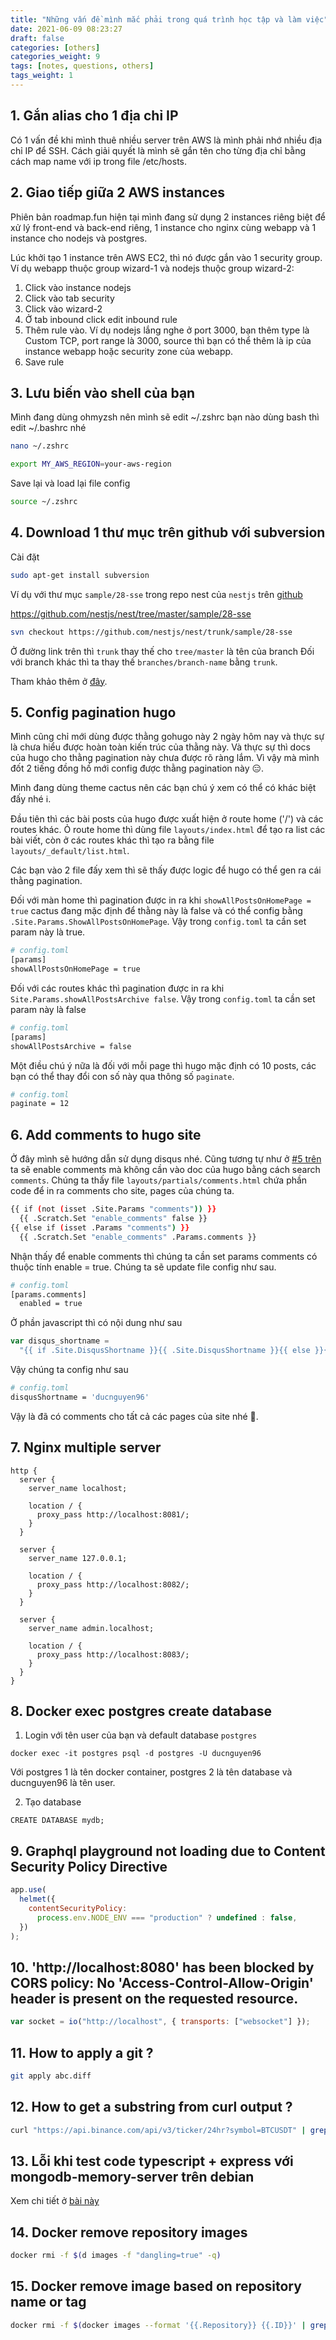 ```yaml
---
title: "Những vấn đề mình mắc phải trong quá trình học tập và làm việc"
date: 2021-06-09 08:23:27
draft: false
categories: [others]
categories_weight: 9
tags: [notes, questions, others]
tags_weight: 1
---
```


## 1. Gắn alias cho 1 địa chỉ IP

Có 1 vấn đề khi mình thuê nhiều server trên AWS là mình phải nhớ nhiều địa chỉ IP để SSH. Cách giải quyết là mình sẽ gắn tên cho từng địa chỉ bằng cách map name với ip trong file /etc/hosts.

## 2. Giao tiếp giữa 2 AWS instances

Phiên bản roadmap.fun hiện tại mình đang sử dụng 2 instances riêng biệt để xử lý front-end và back-end riêng, 1 instance cho nginx cùng webapp và 1 instance cho nodejs và postgres.

Lúc khởi tạo 1 instance trên AWS EC2, thì nó được gắn vào 1 security group. Ví dụ webapp thuộc group wizard-1 và nodejs thuộc group wizard-2:

1. Click vào instance nodejs
2. Click vào tab security
3. Click vào wizard-2
4. Ở tab inbound click edit inbound rule
5. Thêm rule vào. Ví dụ nodejs lắng nghe ở port 3000, bạn thêm type là Custom TCP, port range là 3000, source thì bạn có thể thêm là ip của instance webapp hoặc security zone của webapp.
6. Save rule

## 3. Lưu biến vào shell của bạn

Mình đang dùng ohmyzsh nên mình sẽ edit ~/.zshrc bạn nào dùng bash thì edit ~/.bashrc nhé

```sh
nano ~/.zshrc
```

```sh
export MY_AWS_REGION=your-aws-region
```

Save lại và load lại file config

```sh
source ~/.zshrc
```

## 4. Download 1 thư mục trên github với subversion

Cài đặt

```sh
sudo apt-get install subversion
```

Ví dụ với thư mục `sample/28-sse` trong repo nest của `nestjs` trên [github](https://github.com/nestjs/nest/tree/master/sample/28-sse)

https://github.com/nestjs/nest/tree/master/sample/28-sse

```sh
svn checkout https://github.com/nestjs/nest/trunk/sample/28-sse
```

Ở đường link trên thì `trunk` thay thế cho `tree/master` là tên của branch
Đối với branch khác thì ta thay thế `branches/branch-name` bằng `trunk`.

Tham khảo thêm ở [đây](https://stackoverflow.com/questions/7106012/download-a-single-folder-or-directory-from-a-github-repo).

## 5. Config pagination hugo

Mình cũng chỉ mới dùng được thằng gohugo này 2 ngày hôm nay và thực sự là chưa hiểu được hoàn toàn kiến trúc của thằng này. Và thực sự thì docs của hugo cho thằng pagination này chưa được rõ ràng lắm.
Vì vậy mà mình đốt 2 tiếng đồng hồ mới config được thằng pagination này 😑.

Mình đang dùng theme cactus nên các bạn chú ý xem có thể có khác biệt đấy nhé ℹ️.

Đầu tiên thì các bài posts của hugo được xuất hiện ở route home ('/') và các routes khác. Ỏ route home thì dùng file `layouts/index.html` để tạo ra list các bài viết, còn ở các routes khác thì tạo ra bằng file `layouts/_default/list.html`.

Các bạn vào 2 file đấy xem thì sẽ thấy được logic để hugo có thể gen ra cái thằng pagination.

Đối với màn home thì pagination được in ra khi `showAllPostsOnHomePage = true` cactus đang mặc định để thằng này là false và có thể config bằng `.Site.Params.ShowAllPostsOnHomePage`. Vậy trong `config.toml` ta cần set param này là true.

```sh
# config.toml
[params]
showAllPostsOnHomePage = true
```

Đối với các routes khác thì pagination được in ra khi `Site.Params.showAllPostsArchive false`. Vậy trong `config.toml` ta cần set param này là false

```sh
# config.toml
[params]
showAllPostsArchive = false
```

Một điều chú ý nữa là đối với mỗi page thì hugo mặc định có 10 posts, các bạn có thể thay đổi con số này qua thông số `paginate`.

```sh
# config.toml
paginate = 12
```

## 6. Add comments to hugo site

Ở đây mình sẽ hướng dẫn sử dụng disqus nhé.
Cũng tương tự như ở [#5 trên](#5-config-pagination-hugo) ta sẽ enable comments mà không cần vào doc của hugo bằng cách search `comments`. Chúng ta thấy file `layouts/partials/comments.html` chứa phần code để in ra comments cho site, pages của chúng ta.

```sh
{{ if (not (isset .Site.Params "comments")) }}
  {{ .Scratch.Set "enable_comments" false }}
{{ else if (isset .Params "comments") }}
  {{ .Scratch.Set "enable_comments" .Params.comments }}
```

Nhận thấy để enable comments thì chúng ta cần set params comments có thuộc tính enable = true. Chúng ta sẽ update file config như sau.

```sh
# config.toml
[params.comments]
  enabled = true
```

Ở phần javascript thì có nội dung như sau

```javascript
var disqus_shortname =
  "{{ if .Site.DisqusShortname }}{{ .Site.DisqusShortname }}{{ else }}{{ .Site.Title }}{{ end }}";
```

Vậy chúng ta config như sau

```sh
# config.toml
disqusShortname = 'ducnguyen96'
```

Vậy là đã có comments cho tất cả các pages của site nhé 💃.

## 7. Nginx multiple server

```nginx
http {
  server {
    server_name localhost;

    location / {
      proxy_pass http://localhost:8081/;
    }
  }

  server {
    server_name 127.0.0.1;

    location / {
      proxy_pass http://localhost:8082/;
    }
  }

  server {
    server_name admin.localhost;

    location / {
      proxy_pass http://localhost:8083/;
    }
  }
}
```

## 8. Docker exec postgres create database

1. Login với tên user của bạn và default database `postgres`

```docker
docker exec -it postgres psql -d postgres -U ducnguyen96
```

Với postgres 1 là tên docker container, postgres 2 là tên database và ducnguyen96 là tên user.

2. Tạo database

```psql
CREATE DATABASE mydb;
```

## 9. Graphql playground not loading due to Content Security Policy Directive

```javascript
app.use(
  helmet({
    contentSecurityPolicy:
      process.env.NODE_ENV === "production" ? undefined : false,
  })
);
```

## 10. 'http://localhost:8080' has been blocked by CORS policy: No 'Access-Control-Allow-Origin' header is present on the requested resource.

```javascript
var socket = io("http://localhost", { transports: ["websocket"] });
```

## 11. How to apply a git ?

```sh
git apply abc.diff
```

## 12. How to get a substring from curl output ?

```sh
curl "https://api.binance.com/api/v3/ticker/24hr?symbol=BTCUSDT" | grep -oG 'lastPrice\":\"[0-9]*' | grep -oG '[0-9]*'
```

## 13. Lỗi khi test code typescript + express với mongodb-memory-server trên debian

Xem chi tiết ở [bài này](/posts/backend/microservices-with-node-p9/#fix-bug-mongodb-memory-server-trên-debian-11)

## 14. Docker remove <none> repository images

```sh
docker rmi -f $(d images -f "dangling=true" -q)
```

## 15. Docker remove image based on repository name or tag

```sh
docker rmi -f $(docker images --format '{{.Repository}} {{.ID}}' | grep 'ducnguyen96' | awk '{print $2}')
```
